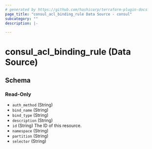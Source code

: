 ```yaml
---
# generated by https://github.com/hashicorp/terraform-plugin-docs
page_title: "consul_acl_binding_rule Data Source - consul"
subcategory: ""
description: |-
  
---
```


# consul_acl_binding_rule (Data Source)





<!-- schema generated by tfplugindocs -->
## Schema

### Read-Only

- `auth_method` (String)
- `bind_name` (String)
- `bind_type` (String)
- `description` (String)
- `id` (String) The ID of this resource.
- `namespace` (String)
- `partition` (String)
- `selector` (String)
